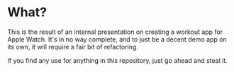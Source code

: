 # What?

This is the result of an internal presentation on creating a workout app for Apple Watch.
It's in no way complete, and to just be a decent demo app on its own, it will require a
fair bit of refactoring.

If you find any use for anything in this repository, just go ahead and steal it.
